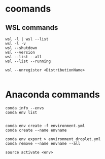 # coomands

## WSL commands

```
wsl -l | wsl --list
wsl -l -v
wsl --shutdown
wsl --version
wsl --list --all
wsl --list --running

wsl --unregister <DistributionName>


```


# Anaconda commands

```
conda info --envs
conda env list


conda env create -f environment.yml
conda create --name envname

conda env export > environment_droplet.yml
conda remove --name envname --all

source activate <env>

```
